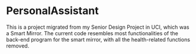 # PersonalAssistant

This is a project migrated from my Senior Design Project in UCI, which was a Smart Mirror. 
The current code resembles most functionalities of the back-end program for the smart mirror, with all the health-related functions removed. 
